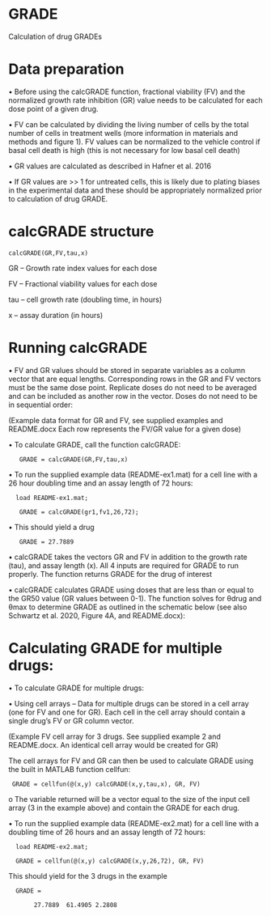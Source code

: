 # GRADE
Calculation of drug GRADEs

# Data preparation

•	Before using the calcGRADE function, fractional viability (FV) and the normalized growth rate inhibition (GR) value needs to be calculated for each dose point of a given drug. 

•	FV can be calculated by dividing the living number of cells by the total number of cells in treatment wells (more   information in materials and methods and figure 1).  FV values can be normalized to the vehicle control if basal cell death is high (this is not necessary for low basal cell death)

•	GR values are calculated as described in Hafner et al. 2016 

•	If GR values are >> 1 for untreated cells, this is likely due to plating biases in the experimental data and these should be appropriately normalized prior to calculation of drug GRADE.

# calcGRADE structure

    calcGRADE(GR,FV,tau,x)

GR – Growth rate index values for each dose

FV – Fractional viability values for each dose

tau – cell growth rate (doubling time, in hours)

x – assay duration (in hours)

# Running calcGRADE

•	FV and GR values should be stored in separate variables as a column vector that are equal lengths.  Corresponding rows in the GR and FV vectors must be the same dose point.  Replicate doses do not need to be averaged and can be included as another row in the vector.  Doses do not need to be in sequential order:
 
(Example data format for GR and FV, see supplied examples and README.docx  Each row represents the FV/GR value for a given dose)

•	To calculate GRADE, call the function calcGRADE:
        
       GRADE = calcGRADE(GR,FV,tau,x)

•	To run the supplied example data (README-ex1.mat) for a cell line with a 26 hour doubling time and an assay length of 72 hours:

      load README-ex1.mat;

       GRADE = calcGRADE(gr1,fv1,26,72);

•	This should yield a drug 

       GRADE = 27.7889

•	calcGRADE takes the vectors GR and FV in addition to the growth rate (tau), and assay length (x). All 4 inputs are required for GRADE to run properly. The function returns GRADE for the drug of interest

•	calcGRADE calculates GRADE using doses that are less than or equal to the GR50 value (GR values between 0-1).  The function solves for θdrug and θmax to determine GRADE as outlined in the schematic below (see also Schwartz et al. 2020, Figure 4A, and README.docx):
 
# Calculating GRADE for multiple drugs:

•	To calculate GRADE for multiple drugs:

•	Using cell arrays – Data for multiple drugs can be stored in a cell array (one for FV and one for GR).  Each cell in the cell array should contain a single drug’s FV or GR column vector.
 
(Example FV cell array for 3 drugs. See supplied example 2 and README.docx. An identical cell array would be created for GR)

The cell arrays for FV and GR can then be used to calculate GRADE using the built in MATLAB function cellfun:

     GRADE = cellfun(@(x,y) calcGRADE(x,y,tau,x), GR, FV)

o	The variable returned will be a vector equal to the size of the input cell array (3 in the example above) and contain the GRADE for each drug.  

•	To run the supplied example data (README-ex2.mat) for a cell line with a doubling time of 26 hours and an assay length of 72 hours:

      load README-ex2.mat;

      GRADE = cellfun(@(x,y) calcGRADE(x,y,26,72), GR, FV)

This should yield for the 3 drugs in the example

      GRADE = 

           27.7889	61.4905	2.2808

